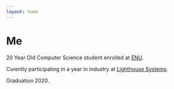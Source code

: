 ```yaml
---
layout: home
---
```


# Me

20 Year Old Computer Science student enrolled at [ENU](https://www.napier.ac.uk/).

Curently participating in a year in industry at [Lighthouse Systems](http://www.lighthousesystems.com).

Graduation 2020.
